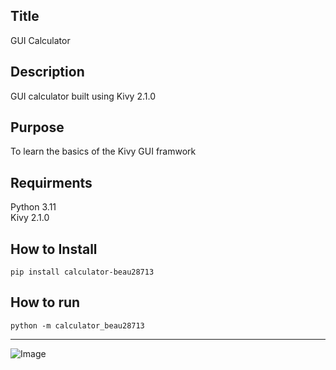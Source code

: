 ## Title
GUI Calculator

## Description 
GUI calculator built using Kivy 2.1.0

## Purpose  
To learn the basics of the Kivy GUI framwork

## Requirments
Python 3.11  
Kivy 2.1.0

## How to Install
`pip install calculator-beau28713`

## How to run
`python -m calculator_beau28713`  




---------------------------------------


![Image](https://github.com/Beau28713/Calculator_beau28713/blob/main/Calc.PNG)
